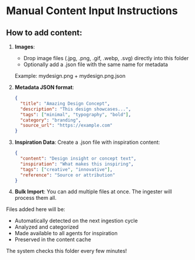 # Manual Content Input Instructions

## How to add content:

1. **Images**: 
   - Drop image files (.jpg, .png, .gif, .webp, .svg) directly into this folder
   - Optionally add a .json file with the same name for metadata
   
   Example: mydesign.png + mydesign.png.json

2. **Metadata JSON format**:
   ```json
   {
     "title": "Amazing Design Concept",
     "description": "This design showcases...",
     "tags": ["minimal", "typography", "bold"],
     "category": "branding",
     "source_url": "https://example.com"
   }
   ```

3. **Inspiration Data**:
   Create a .json file with inspiration content:
   ```json
   {
     "content": "Design insight or concept text",
     "inspiration": "What makes this inspiring",
     "tags": ["creative", "innovative"],
     "reference": "Source or attribution"
   }
   ```

4. **Bulk Import**:
   You can add multiple files at once. The ingester will process them all.

Files added here will be:
- Automatically detected on the next ingestion cycle
- Analyzed and categorized
- Made available to all agents for inspiration
- Preserved in the content cache

The system checks this folder every few minutes!
